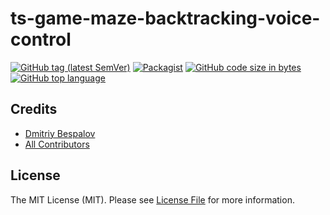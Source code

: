 # ts-game-maze-backtracking-voice-control

[![GitHub tag (latest SemVer)][ico-github-tag-version]][link-github-tag-version]
[![Packagist][ico-license]][link-license]
[![GitHub code size in bytes][ico-github-size]][link-github]
[![GitHub top language][ico-github-top-language]][link-github]

## Credits

-   [Dmitriy Bespalov][link-author]
-   [All Contributors][link-contributors]

## License

The MIT License (MIT). Please see [License File][link-license] for more information.

[link-author]: https://github.com/superrosko
[link-contributors]: https://github.com/superrosko/ts-game-maze-backtracking-voice-control/contributors
[link-github]: https://github.com/superrosko/ts-game-maze-backtracking-voice-control
[link-github-tag-version]: https://github.com/superrosko/ts-game-maze-backtracking-voice-control
[link-license]: LICENSE.md

[ico-github-size]: https://img.shields.io/github/languages/code-size/superrosko/ts-game-maze-backtracking-voice-control.svg?style=flat
[ico-github-top-language]: https://img.shields.io/github/languages/top/superrosko/ts-game-maze-backtracking-voice-control.svg?style=flat
[ico-github-tag-version]: https://img.shields.io/github/v/tag/superrosko/ts-game-maze-backtracking-voice-control.svg?style=flat
[ico-license]: https://img.shields.io/github/license/superrosko/ts-game-maze-backtracking-voice-control.svg?style=flat
